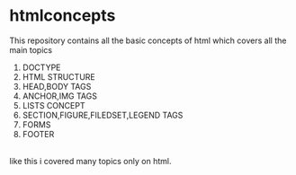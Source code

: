 # htmlconcepts
This repository contains all the basic concepts of html which covers all the main topics 
1. DOCTYPE
2. HTML STRUCTURE
3. HEAD,BODY TAGS
4. ANCHOR,IMG TAGS
5. LISTS CONCEPT
6. SECTION,FIGURE,FILEDSET,LEGEND TAGS
7. FORMS
8. FOOTER
</br>
like this i covered many topics only on html.
